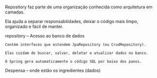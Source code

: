 Repository faz parte de uma organização conhecida como arquitetura em camadas.

Ela ajuda a separar responsabilidades, deixar o código mais limpo, organizado e fácil de manter.

repository – Acesso ao banco de dados

    Contém interfaces que estendem JpaRepository (ou CrudRepository).

    Elas cuidam de buscar, salvar, deletar e atualizar dados no banco.

    O Spring gera automaticamente o código SQL por baixo dos panos.

Despensa – onde estão os ingredientes (dados)